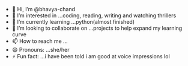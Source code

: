 - 👋 Hi, I’m @bhavya-chand
- 👀 I’m interested in ...coding, reading, writing and watching thrillers
- 🌱 I’m currently learning ...python(almost finished)
- 💞️ I’m looking to collaborate on ...projects to help expand my learning curve 
- 📫 How to reach me ...
- 😄 Pronouns: ...she/her
- ⚡ Fun fact: ...i have been told i am good at voice impressions lol

<!---
bhavya-chand/bhavya-chand is a ✨ special ✨ repository because its `README.md` (this file) appears on your GitHub profile.
You can click the Preview link to take a look at your changes.
--->
